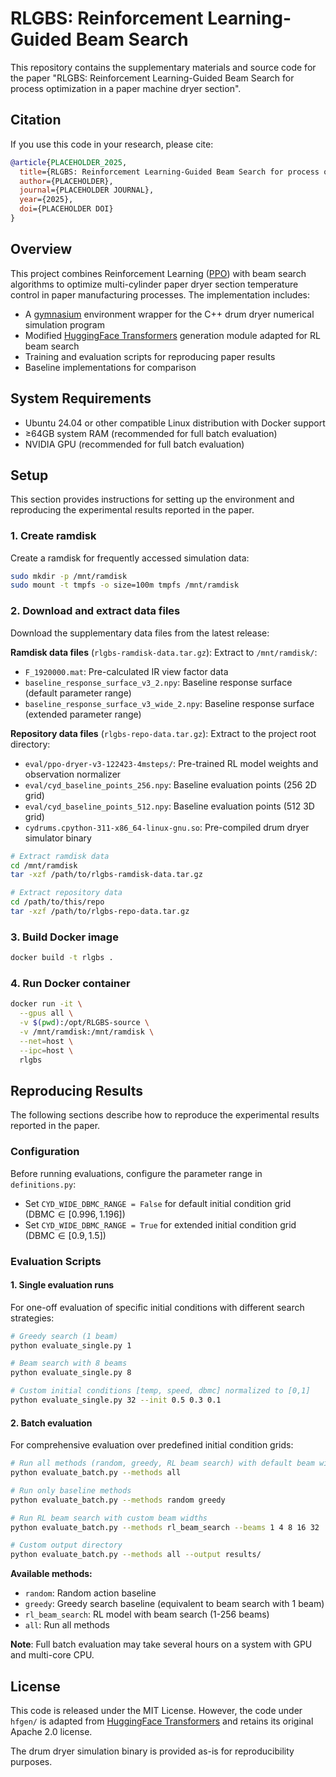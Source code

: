 # RLGBS: Reinforcement Learning-Guided Beam Search

This repository contains the supplementary materials and source code for the paper "RLGBS: Reinforcement Learning-Guided Beam Search for process optimization in a paper machine dryer section".

## Citation

If you use this code in your research, please cite:

```bibtex
@article{PLACEHOLDER_2025,
  title={RLGBS: Reinforcement Learning-Guided Beam Search for process optimization in a paper machine dryer section},
  author={PLACEHOLDER},
  journal={PLACEHOLDER JOURNAL},
  year={2025},
  doi={PLACEHOLDER DOI}
}
```

## Overview

This project combines Reinforcement Learning ([PPO](https://arxiv.org/abs/1707.06347)) with beam search algorithms to optimize multi-cylinder paper dryer section temperature control in paper manufacturing processes. The implementation includes:

- A [gymnasium](https://arxiv.org/abs/2407.17032) environment wrapper for the C++ drum dryer numerical simulation program
- Modified [HuggingFace Transformers](https://github.com/huggingface/transformers) generation module adapted for RL beam search
- Training and evaluation scripts for reproducing paper results
- Baseline implementations for comparison

## System Requirements

- Ubuntu 24.04 or other compatible Linux distribution with Docker support
- ≥64GB system RAM (recommended for full batch evaluation)
- NVIDIA GPU (recommended for full batch evaluation)

## Setup

This section provides instructions for setting up the environment and reproducing the experimental results reported in the paper.
### 1. Create ramdisk

Create a ramdisk for frequently accessed simulation data:

```bash
sudo mkdir -p /mnt/ramdisk
sudo mount -t tmpfs -o size=100m tmpfs /mnt/ramdisk
```

### 2. Download and extract data files

Download the supplementary data files from the latest release:

**Ramdisk data files** (`rlgbs-ramdisk-data.tar.gz`):
Extract to `/mnt/ramdisk/`:
- `F_1920000.mat`: Pre-calculated IR view factor data
- `baseline_response_surface_v3_2.npy`: Baseline response surface (default parameter range)
- `baseline_response_surface_v3_wide_2.npy`: Baseline response surface (extended parameter range)

**Repository data files** (`rlgbs-repo-data.tar.gz`):
Extract to the project root directory:
- `eval/ppo-dryer-v3-122423-4msteps/`: Pre-trained RL model weights and observation normalizer
- `eval/cyd_baseline_points_256.npy`: Baseline evaluation points (256 2D grid)
- `eval/cyd_baseline_points_512.npy`: Baseline evaluation points (512 3D grid)
- `cydrums.cpython-311-x86_64-linux-gnu.so`: Pre-compiled drum dryer simulator binary

```bash
# Extract ramdisk data
cd /mnt/ramdisk
tar -xzf /path/to/rlgbs-ramdisk-data.tar.gz

# Extract repository data
cd /path/to/this/repo
tar -xzf /path/to/rlgbs-repo-data.tar.gz
```

### 3. Build Docker image

```bash
docker build -t rlgbs .
```

### 4. Run Docker container

```bash
docker run -it \
  --gpus all \
  -v $(pwd):/opt/RLGBS-source \
  -v /mnt/ramdisk:/mnt/ramdisk \
  --net=host \
  --ipc=host \
  rlgbs
```

## Reproducing Results

The following sections describe how to reproduce the experimental results reported in the paper.

### Configuration

Before running evaluations, configure the parameter range in `definitions.py`:

- Set `CYD_WIDE_DBMC_RANGE = False` for default initial condition grid ($\textrm{DBMC} \in [0.996, 1.196]$)
- Set `CYD_WIDE_DBMC_RANGE = True` for extended initial condition grid ($\textrm{DBMC} \in [0.9, 1.5]$)

### Evaluation Scripts

#### 1. Single evaluation runs

For one-off evaluation of specific initial conditions with different search strategies:

```bash
# Greedy search (1 beam)
python evaluate_single.py 1

# Beam search with 8 beams  
python evaluate_single.py 8

# Custom initial conditions [temp, speed, dbmc] normalized to [0,1]
python evaluate_single.py 32 --init 0.5 0.3 0.1
```

#### 2. Batch evaluation

For comprehensive evaluation over predefined initial condition grids:

```bash
# Run all methods (random, greedy, RL beam search) with default beam widths
python evaluate_batch.py --methods all

# Run only baseline methods
python evaluate_batch.py --methods random greedy

# Run RL beam search with custom beam widths
python evaluate_batch.py --methods rl_beam_search --beams 1 4 8 16 32

# Custom output directory
python evaluate_batch.py --methods all --output results/
```

**Available methods:**
- `random`: Random action baseline
- `greedy`: Greedy search baseline (equivalent to beam search with 1 beam)
- `rl_beam_search`: RL model with beam search (1-256 beams)
- `all`: Run all methods

**Note**: Full batch evaluation may take several hours on a system with GPU and multi-core CPU.

## License

This code is released under the MIT License. However, the code under `hfgen/` is adapted from [HuggingFace Transformers](https://github.com/huggingface/transformers) and retains its original Apache 2.0 license.

The drum dryer simulation binary is provided as-is for reproducibility purposes.
